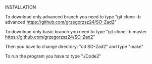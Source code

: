 INSTALLATION

To download only advanced branch you need to type "git clone -b advanced https://github.com/grzegorzsz24/SO-Zad2"

To download only basic branch you need to type "git clone -b master https://github.com/grzegorzsz24/SO-Zad2"

Then you have to change directory: "cd SO-Zad2" and type "make"

To run the program you have to type "./Code2"
